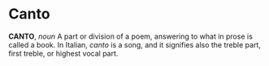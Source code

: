 # Canto

**CANTO**, _noun_ A part or division of a poem, answering to what in prose is called a book. In Italian, _canto_ is a song, and it signifies also the treble part, first treble, or highest vocal part.